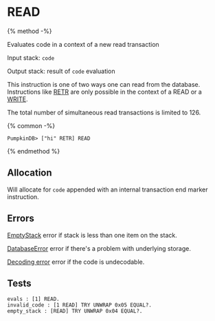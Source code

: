 # READ

{% method -%}

Evaluates code in a context of a new read transaction

Input stack: `code`

Output stack: result of `code` evaluation

This instruction is one of two ways one can read from the database.
Instructions like [RETR](RETR.md) are only possible in the context of
a READ or a [WRITE](WRITE.md).

The total number of simultaneous read transactions is limited to 126.

{% common -%}

```
PumpkinDB> ["hi" RETR] READ
```

{% endmethod %}

## Allocation

Will allocate for `code` appended with an internal transaction end
marker instruction.

## Errors

[EmptyStack](./errors/EmptyStack.md) error if stack is less than one item on the stack.

[DatabaseError](./errors/DatabaseError.md) error if there's a problem with underlying storage.

[Decoding error](./errors/DECODING.md) error if the code is undecodable.

## Tests

```test
evals : [1] READ.
invalid_code : [1 READ] TRY UNWRAP 0x05 EQUAL?.
empty_stack : [READ] TRY UNWRAP 0x04 EQUAL?.
```
